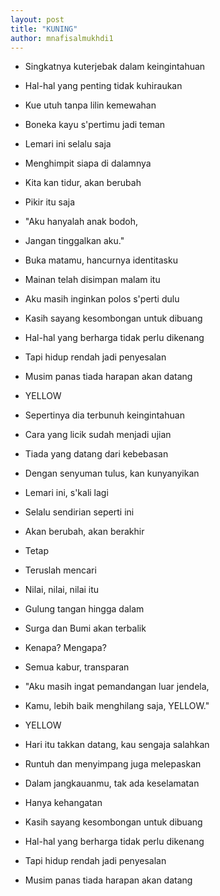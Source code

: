 ```yaml
---
layout: post
title: "KUNING"
author: mnafisalmukhdi1
---
```

- Singkatnya kuterjebak dalam keingintahuan
- Hal-hal yang penting tidak kuhiraukan
- Kue utuh tanpa lilin kemewahan
- Boneka kayu s'pertimu jadi teman

- Lemari ini selalu saja
- Menghimpit siapa di dalamnya
- Kita kan tidur, akan berubah
- Pikir itu saja

- "Aku hanyalah anak bodoh,
- Jangan tinggalkan aku."
- Buka matamu, hancurnya identitasku
- Mainan telah disimpan malam itu
- Aku masih inginkan polos s'perti dulu

- Kasih sayang kesombongan untuk dibuang
- Hal-hal yang berharga tidak perlu dikenang
- Tapi hidup rendah jadi penyesalan
- Musim panas tiada harapan akan datang

- YELLOW

- Sepertinya dia terbunuh keingintahuan
- Cara yang licik sudah menjadi ujian
- Tiada yang datang dari kebebasan
- Dengan senyuman tulus, kan kunyanyikan

- Lemari ini, s'kali lagi
- Selalu sendirian seperti ini
- Akan berubah, akan berakhir
- Tetap

- Teruslah mencari
- Nilai, nilai, nilai itu
- Gulung tangan hingga dalam
- Surga dan Bumi akan terbalik
- Kenapa? Mengapa?
- Semua kabur, transparan
- "Aku masih ingat pemandangan luar jendela,
- Kamu, lebih baik menghilang saja, YELLOW."

- YELLOW

- Hari itu takkan datang, kau sengaja salahkan
- Runtuh dan menyimpang juga melepaskan
- Dalam jangkauanmu, tak ada keselamatan
- Hanya kehangatan

- Kasih sayang kesombongan untuk dibuang
- Hal-hal yang berharga tidak perlu dikenang
- Tapi hidup rendah jadi penyesalan
- Musim panas tiada harapan akan datang
